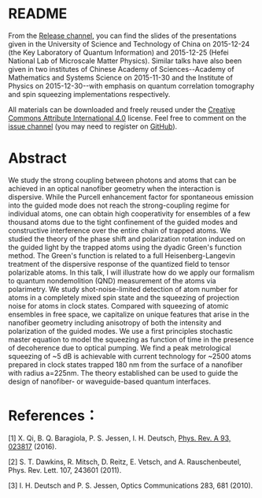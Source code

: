 # README
From the [Release channel](https://github.com/i2000s/2015USTC/releases), you can find the slides of the presentations given in the University of Science and Technology of China on 2015-12-24 (the Key Laboratory of Quantum Information) and 2015-12-25 (Hefei National Lab of Microscale Matter Physics). 
Similar talks have also been given in two institutes of Chinese Academy of Sciences--Academy of Mathematics and Systems Science on 2015-11-30 and the Institute of Physics on 2015-12-30--with emphasis on quantum correlation tomography and spin squeezing implementations respectively. 

All materials can be downloaded and freely reused under the [Creative Commons Attribute International 4.0](https://creativecommons.org/licenses/by/4.0/) license. 
Feel free to comment on the [issue channel](https://github.com/i2000s/2015USTC/issues) (you may need to register on [GitHub](http://github.com)).

# Abstract

We study the strong coupling between photons and atoms that can be achieved in an optical nanofiber geometry when the interaction is dispersive. While the Purcell enhancement factor for spontaneous emission into the guided mode does not reach the strong-coupling regime for individual atoms, one can obtain high cooperativity for ensembles of a few thousand atoms due to the tight confinement of the guided modes and constructive interference over the entire chain of trapped atoms. We studied the theory of the phase shift and polarization rotation induced on the guided light by the trapped atoms using the dyadic Green's function method. The Green's function is related to a full Heisenberg-Langevin treatment of the dispersive response of the quantized field to tensor polarizable atoms. In this talk, I will illustrate how do we apply our formalism to quantum nondemolition (QND) measurement of the atoms via polarimetry. We study shot-noise-limited detection of atom number for atoms in a completely mixed spin state and the squeezing of projection noise for atoms in clock states. Compared with squeezing of atomic ensembles in free space, we capitalize on unique features that arise in the nanofiber geometry including anisotropy of both the intensity and polarization of the guided modes. We use a first principles stochastic master equation to model the squeezing as function of time in the presence of decoherence due to optical pumping. We find a peak metrological squeezing of ~5 dB is achievable with current technology for ~2500 atoms prepared in clock states trapped 180 nm from the surface of a nanofiber with radius a=225nm. The theory established can be used to guide the design of nanofiber- or waveguide-based quantum interfaces.

# References：

[1] X. Qi, B. Q. Baragiola, P. S. Jessen, I. H. Deutsch, [Phys. Rev. A 93, 023817](https://github.com/CQuIC/NanofiberPaper2014/releases) (2016).

[2] S. T. Dawkins, R. Mitsch, D. Reitz, E. Vetsch, and A. Rauschenbeutel, Phys. Rev. Lett. 107, 243601 (2011).

[3] I. H. Deutsch and P. S. Jessen, Optics Communications 283, 681 (2010).
